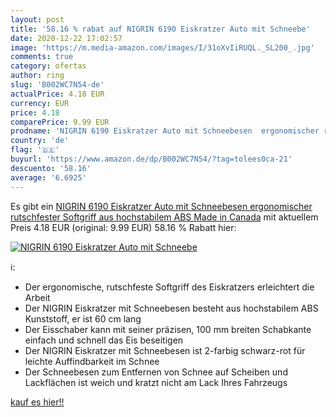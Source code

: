 ```yaml
---
layout: post
title: '58.16 % rabat auf NIGRIN 6190 Eiskratzer Auto mit Schneebe'
date: 2020-12-22 17:02:57
image: 'https://m.media-amazon.com/images/I/31oXvIiRUQL._SL200_.jpg'
comments: true
category: ofertas
author: ring
slug: 'B002WC7N54-de'
actualPrice: 4.18 EUR
currency: EUR
price: 4.18
comparePrice: 9.99 EUR
prodname: 'NIGRIN 6190 Eiskratzer Auto mit Schneebesen  ergonomischer rutschfester Softgriff  aus hochstabilem ABS  Made in Canada'
country: 'de'
flag: '🇩🇪'
buyurl: 'https://www.amazon.de/dp/B002WC7N54/?tag=tolees0ca-21'
descuento: '58.16'
average: '6.6925'
---
```


Es gibt ein [NIGRIN 6190 Eiskratzer Auto mit Schneebesen  ergonomischer rutschfester Softgriff  aus hochstabilem ABS  Made in Canada](https://www.amazon.de/dp/B002WC7N54/?tag=tolees0ca-21) mit aktuellem Preis 4.18 EUR (original: 9.99 EUR) 58.16 % Rabatt hier:

[![NIGRIN 6190 Eiskratzer Auto mit Schneebe](https://m.media-amazon.com/images/I/31oXvIiRUQL._SL200_.jpg)](https://www.amazon.de/dp/B002WC7N54/?tag=tolees0ca-21)

ℹ️:

- Der ergonomische, rutschfeste Softgriff des Eiskratzers erleichtert die Arbeit
- Der NIGRIN Eiskratzer mit Schneebesen besteht aus hochstabilem ABS Kunststoff, er ist 60 cm lang
- Der Eisschaber kann mit seiner präzisen, 100 mm breiten Schabkante einfach und schnell das Eis beseitigen
- Der NIGRIN Eiskratzer mit Schneebesen ist 2-farbig schwarz-rot für leichte Auffindbarkeit im Schnee
- Der Schneebesen zum Entfernen von Schnee auf Scheiben und Lackflächen ist weich und kratzt nicht am Lack Ihres Fahrzeugs

[kauf es hier!!](https://www.amazon.de/dp/B002WC7N54/?tag=tolees0ca-21)
